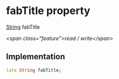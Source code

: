


# fabTitle property







[String](https:api.flutter.dev/flutter/dart-core/String-class.html) fabTitle
  
_\<span class="feature"\>read / write\</span\>_






## Implementation

```dart
late String fabTitle;
```







